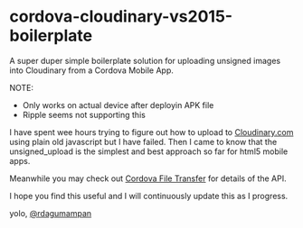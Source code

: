 # cordova-cloudinary-vs2015-boilerplate
A super duper simple boilerplate solution for uploading unsigned images into Cloudinary from a Cordova Mobile App.

NOTE:
- Only works on actual device after deployin APK file
- Ripple seems not supporting this

I have spent wee hours trying to figure out how to upload to [Cloudinary.com](Cloudinary.com) using plain old javascript but I have failed. Then I came to know that the unsigned_upload is the simplest and best approach so far for html5 mobile apps.

Meanwhile you may check out [Cordova File Transfer](http://ngcordova.com/docs/plugins/fileTransfer/) for details of the API.

I hope you find this useful and I will continuously update this as I progress.

yolo,
[@rdagumampan](https://twitter.com/rdagumampan)
